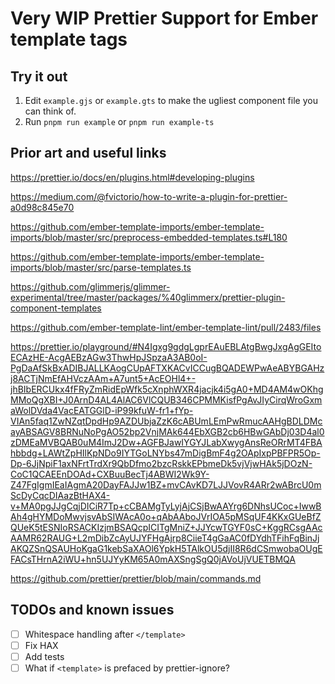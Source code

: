 # Very WIP Prettier Support for Ember template tags

## Try it out

1. Edit `example.gjs` or `example.gts` to make the ugliest component file you can think of.
2. Run `pnpm run example` or `pnpm run example-ts`

## Prior art and useful links

https://prettier.io/docs/en/plugins.html#developing-plugins

https://medium.com/@fvictorio/how-to-write-a-plugin-for-prettier-a0d98c845e70

https://github.com/ember-template-imports/ember-template-imports/blob/master/src/preprocess-embedded-templates.ts#L180

https://github.com/ember-template-imports/ember-template-imports/blob/master/src/parse-templates.ts

https://github.com/glimmerjs/glimmer-experimental/tree/master/packages/%40glimmerx/prettier-plugin-component-templates

https://github.com/ember-template-lint/ember-template-lint/pull/2483/files

https://prettier.io/playground/#N4Igxg9gdgLgprEAuEBLAtgBwgJxgAgGEItoECAzHE-AcgAEBzAGw3ThwHpJSpzaA3AB0oI-PgDaAfSkBxADIBJALLKAogCUpAFTXKACvICCugBQADEWPwAeABYBGAHzj8ACTjNmEfAHVczAAm+A7unt5+AcEOHl4+-jhBIbERCUkx4fFRyZmRidEpWfk5cXnphWXR4jacjk4i5gA0+MD4AM4wOKhgMMoQgXBI+J0ArnD4AL4AlAC6VlCQUB346CPMMKisfPgAvJIyCirqWroGxmaWolDVda4VacEATGGlD-iP99kfuW-fr1+fYp-VIAn5faq1ZwNZqtDpdHp9AZDUbjaZzK6cABUmLEmPwRmucAAHgBDLDMcayABSAGV8BRNuNoPgAO52bp2VnjMAk644EbXGB2cb6HBwGAbDj03D4al0zDMEaMVBQAB0uM4ImJ2Dw+AGFBJawIYGYJLabXwygAnsReORrMT4FBAhbbdg+LAWtZpHIlKpNDo9IYTGoLNYbs47mDigBmF4g2OApIxpPBFPR5Op-Dp-6JjNpiF1axNFrtTrdXr9QbDfmo2bzcRskkEPbmeDk5vjVjwHAk5jDOzN-CoC1QCAEEnDOAd+CXBuuBecTj4ABWI2Wk9Y-Z47FgIgmIEaIAgmA20DayFAJJw1BZ+mvCAvKD7LJJVovR4ARr2wABrcU0mScDyCqcDIAazBtHAX4-v+MA0pgJJgCqjDICiR7Tp+cCBAMgTyLyjAjCSjBwAAYrg6DNhsUCoc+IwwBAh4gHYMDoMwvjsvAbSIWAcA0o+qAbAAboJVrIOA5pMSqUF4KKxGUeBfZQUeK5tESNIoRSACKIzjmBSAQcpICITgMniZ+JJYcwTGYF0sC+KggRCsgAAcAAMR62RAUG+L2mDibZcAyUJYFHgAjrp8CiieT4gGaAC0fDYdhTFihFqBinJjAKQZSnQSAUHoKgaG1kebSaXAOl6YpkH5TAlkOU5djII8R6dCSmwobaOUgEFACsTHrnA2iWU+hn5UJYyKM65A0mAXSngSgQ0jAVoUjVUETBMQA

https://github.com/prettier/prettier/blob/main/commands.md

## TODOs and known issues

- [ ] Whitespace handling after `</template>`
- [ ] Fix HAX
- [ ] Add tests
- [ ] What if `<template>` is prefaced by prettier-ignore?
